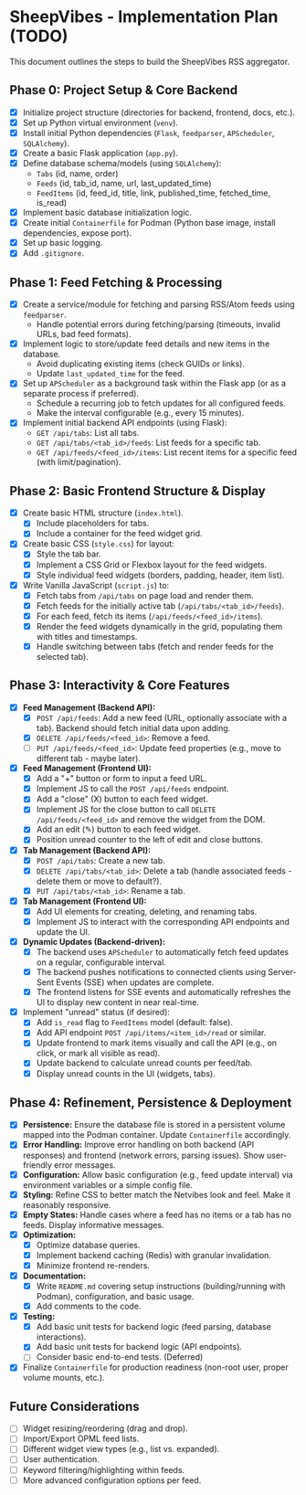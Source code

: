 # SheepVibes - Implementation Plan (TODO)

This document outlines the steps to build the SheepVibes RSS aggregator.

## Phase 0: Project Setup & Core Backend

*   [x] Initialize project structure (directories for backend, frontend, docs, etc.).
*   [x] Set up Python virtual environment (`venv`).
*   [x] Install initial Python dependencies (`Flask`, `feedparser`, `APScheduler`, `SQLAlchemy`).
*   [x] Create a basic Flask application (`app.py`).
*   [x] Define database schema/models (using `SQLAlchemy`):
    *   `Tabs` (id, name, order)
    *   `Feeds` (id, tab_id, name, url, last_updated_time)
    *   `FeedItems` (id, feed_id, title, link, published_time, fetched_time, is_read)
*   [x] Implement basic database initialization logic.
*   [x] Create initial `Containerfile` for Podman (Python base image, install dependencies, expose port).
*   [x] Set up basic logging.
*   [x] Add `.gitignore`.

## Phase 1: Feed Fetching & Processing

*   [x] Create a service/module for fetching and parsing RSS/Atom feeds using `feedparser`.
    *   Handle potential errors during fetching/parsing (timeouts, invalid URLs, bad feed formats).
*   [x] Implement logic to store/update feed details and new items in the database.
    *   Avoid duplicating existing items (check GUIDs or links).
    *   Update `last_updated_time` for the feed.
*   [x] Set up `APScheduler` as a background task within the Flask app (or as a separate process if preferred).
    *   Schedule a recurring job to fetch updates for all configured feeds.
    *   Make the interval configurable (e.g., every 15 minutes).
*   [x] Implement initial backend API endpoints (using Flask):
    *   `GET /api/tabs`: List all tabs.
    *   `GET /api/tabs/<tab_id>/feeds`: List feeds for a specific tab.
    *   `GET /api/feeds/<feed_id>/items`: List recent items for a specific feed (with limit/pagination).

## Phase 2: Basic Frontend Structure & Display

*   [x] Create basic HTML structure (`index.html`).
    *   [x] Include placeholders for tabs.
    *   [x] Include a container for the feed widget grid.
*   [x] Create basic CSS (`style.css`) for layout:
    *   [x] Style the tab bar.
    *   [x] Implement a CSS Grid or Flexbox layout for the feed widgets.
    *   [x] Style individual feed widgets (borders, padding, header, item list).
*   [x] Write Vanilla JavaScript (`script.js`) to:
    *   [x] Fetch tabs from `/api/tabs` on page load and render them.
    *   [x] Fetch feeds for the initially active tab (`/api/tabs/<tab_id>/feeds`).
    *   [x] For each feed, fetch its items (`/api/feeds/<feed_id>/items`).
    *   [x] Render the feed widgets dynamically in the grid, populating them with titles and timestamps.
    *   [x] Handle switching between tabs (fetch and render feeds for the selected tab).

## Phase 3: Interactivity & Core Features

*   [x] **Feed Management (Backend API):**
    *   [x] `POST /api/feeds`: Add a new feed (URL, optionally associate with a tab). Backend should fetch initial data upon adding.
    *   [x] `DELETE /api/feeds/<feed_id>`: Remove a feed.
    *   [ ] `PUT /api/feeds/<feed_id>`: Update feed properties (e.g., move to different tab - maybe later).
*   [x] **Feed Management (Frontend UI):**
    *   [x] Add a "+" button or form to input a feed URL.
    *   [x] Implement JS to call the `POST /api/feeds` endpoint.
    *   [x] Add a "close" (X) button to each feed widget.
    *   [x] Implement JS for the close button to call `DELETE /api/feeds/<feed_id>` and remove the widget from the DOM.
    *   [x] Add an edit (✎) button to each feed widget.
    *   [x] Position unread counter to the left of edit and close buttons.
*   [x] **Tab Management (Backend API):**
    *   [x] `POST /api/tabs`: Create a new tab.
    *   [x] `DELETE /api/tabs/<tab_id>`: Delete a tab (handle associated feeds - delete them or move to default?).
    *   [x] `PUT /api/tabs/<tab_id>`: Rename a tab.
*   [x] **Tab Management (Frontend UI):**
    *   [x] Add UI elements for creating, deleting, and renaming tabs.
    *   [x] Implement JS to interact with the corresponding API endpoints and update the UI.
*   [x] **Dynamic Updates (Backend-driven):**
    *   [x] The backend uses `APScheduler` to automatically fetch feed updates on a regular, configurable interval.
    *   [x] The backend pushes notifications to connected clients using Server-Sent Events (SSE) when updates are complete.
    *   [x] The frontend listens for SSE events and automatically refreshes the UI to display new content in near real-time.
*   [x] Implement "unread" status (if desired):
    *   [x] Add `is_read` flag to `FeedItems` model (default: false).
    *   [x] Add API endpoint `POST /api/items/<item_id>/read` or similar.
    *   [x] Update frontend to mark items visually and call the API (e.g., on click, or mark all visible as read).
    *   [x] Update backend to calculate unread counts per feed/tab.
    *   [x] Display unread counts in the UI (widgets, tabs).

## Phase 4: Refinement, Persistence & Deployment

*   [x] **Persistence:** Ensure the database file is stored in a persistent volume mapped into the Podman container. Update `Containerfile` accordingly.
*   [x] **Error Handling:** Improve error handling on both backend (API responses) and frontend (network errors, parsing issues). Show user-friendly error messages.
*   [x] **Configuration:** Allow basic configuration (e.g., feed update interval) via environment variables or a simple config file.
*   [x] **Styling:** Refine CSS to better match the Netvibes look and feel. Make it reasonably responsive.
*   [x] **Empty States:** Handle cases where a feed has no items or a tab has no feeds. Display informative messages.
*   [x] **Optimization:**
    *   [x] Optimize database queries.
    *   [x] Implement backend caching (Redis) with granular invalidation.
    *   [x] Minimize frontend re-renders.
*   [x] **Documentation:**
    *   [x] Write `README.md` covering setup instructions (building/running with Podman), configuration, and basic usage.
    *   [x] Add comments to the code.
*   [x] **Testing:**
    *   [x] Add basic unit tests for backend logic (feed parsing, database interactions).
    *   [x] Add basic unit tests for backend logic (API endpoints).
    *   [ ] Consider basic end-to-end tests. (Deferred)
*   [x] Finalize `Containerfile` for production readiness (non-root user, proper volume mounts, etc.).

## Future Considerations

*   [ ] Widget resizing/reordering (drag and drop).
*   [ ] Import/Export OPML feed lists.
*   [ ] Different widget view types (e.g., list vs. expanded).
*   [ ] User authentication.
*   [ ] Keyword filtering/highlighting within feeds.
*   [ ] More advanced configuration options per feed.
